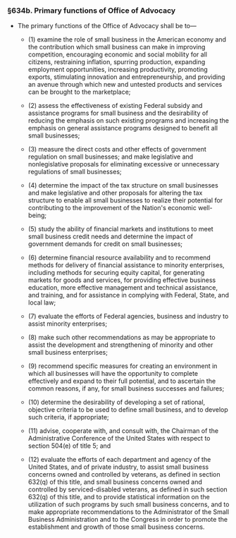 ### §634b. Primary functions of Office of Advocacy
* The primary functions of the Office of Advocacy shall be to—

  * (1) examine the role of small business in the American economy and the contribution which small business can make in improving competition, encouraging economic and social mobility for all citizens, restraining inflation, spurring production, expanding employment opportunities, increasing productivity, promoting exports, stimulating innovation and entrepreneurship, and providing an avenue through which new and untested products and services can be brought to the marketplace;

  * (2) assess the effectiveness of existing Federal subsidy and assistance programs for small business and the desirability of reducing the emphasis on such existing programs and increasing the emphasis on general assistance programs designed to benefit all small businesses;

  * (3) measure the direct costs and other effects of government regulation on small businesses; and make legislative and nonlegislative proposals for eliminating excessive or unnecessary regulations of small businesses;

  * (4) determine the impact of the tax structure on small businesses and make legislative and other proposals for altering the tax structure to enable all small businesses to realize their potential for contributing to the improvement of the Nation's economic well-being;

  * (5) study the ability of financial markets and institutions to meet small business credit needs and determine the impact of government demands for credit on small businesses;

  * (6) determine financial resource availability and to recommend methods for delivery of financial assistance to minority enterprises, including methods for securing equity capital, for generating markets for goods and services, for providing effective business education, more effective management and technical assistance, and training, and for assistance in complying with Federal, State, and local law;

  * (7) evaluate the efforts of Federal agencies, business and industry to assist minority enterprises;

  * (8) make such other recommendations as may be appropriate to assist the development and strengthening of minority and other small business enterprises;

  * (9) recommend specific measures for creating an environment in which all businesses will have the opportunity to complete effectively and expand to their full potential, and to ascertain the common reasons, if any, for small business successes and failures;

  * (10) determine the desirability of developing a set of rational, objective criteria to be used to define small business, and to develop such criteria, if appropriate;

  * (11) advise, cooperate with, and consult with, the Chairman of the Administrative Conference of the United States with respect to section 504(e) of title 5; and

  * (12) evaluate the efforts of each department and agency of the United States, and of private industry, to assist small business concerns owned and controlled by veterans, as defined in section 632(q) of this title, and small business concerns owned and controlled by serviced-disabled veterans, as defined in such section 632(q) of this title, and to provide statistical information on the utilization of such programs by such small business concerns, and to make appropriate recommendations to the Administrator of the Small Business Administration and to the Congress in order to promote the establishment and growth of those small business concerns.